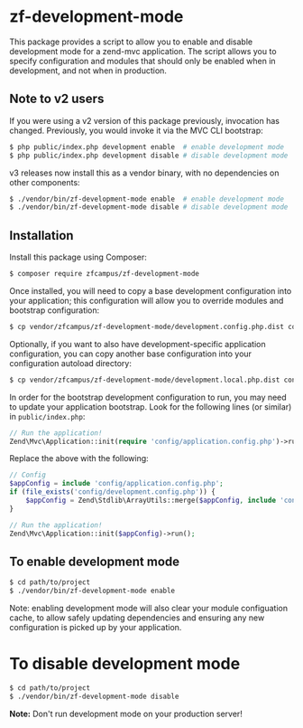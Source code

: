 # zf-development-mode

This package provides a script to allow you to enable and disable development
mode for a zend-mvc application. The script allows you to specify configuration
and modules that should only be enabled when in development, and not when in
production.

## Note to v2 users

If you were using a v2 version of this package previously, invocation has
changed. Previously, you would invoke it via the MVC CLI bootstrap:

```bash
$ php public/index.php development enable  # enable development mode
$ php public/index.php development disable # disable development mode
```

v3 releases now install this as a vendor binary, with no dependencies on other
components:

```bash
$ ./vendor/bin/zf-development-mode enable  # enable development mode
$ ./vendor/bin/zf-development-mode disable # disable development mode
```

## Installation

Install this package using Composer:

```bash
$ composer require zfcampus/zf-development-mode
```

Once installed, you will need to copy a base development configuration into your
application; this configuration will allow you to override modules and bootstrap
configuration:

```bash
$ cp vendor/zfcampus/zf-development-mode/development.config.php.dist config/
```

Optionally, if you want to also have development-specific application
configuration, you can copy another base configuration into your configuration
autoload directory:

```bash
$ cp vendor/zfcampus/zf-development-mode/development.local.php.dist config/autoload/
```

In order for the bootstrap development configuration to run, you may need to
update your application bootstrap. Look for the following lines (or similar) in
`public/index.php`:

```php
// Run the application!
Zend\Mvc\Application::init(require 'config/application.config.php')->run();
```

Replace the above with the following:

```php
// Config
$appConfig = include 'config/application.config.php';
if (file_exists('config/development.config.php')) {
    $appConfig = Zend\Stdlib\ArrayUtils::merge($appConfig, include 'config/development.config.php');
}

// Run the application!
Zend\Mvc\Application::init($appConfig)->run();
```

## To enable development mode

```bash
$ cd path/to/project
$ ./vendor/bin/zf-development-mode enable
```

Note: enabling development mode will also clear your module configuation cache,
to allow safely updating dependencies and ensuring any new configuration is
picked up by your application.

# To disable development mode

```bash
$ cd path/to/project
$ ./vendor/bin/zf-development-mode disable
```

**Note:** Don't run development mode on your production server!
